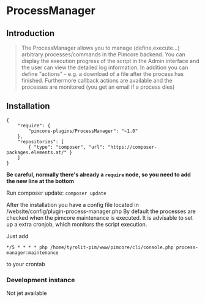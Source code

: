 # ProcessManager

## Introduction

> The ProcessManager allows you to manage (define,execute...) arbitrary processes/commands in the Pimcore backend. 
You can display the execution progress of the script in the Admin interface and the user can view the detailed log information. 
In addition you can define "actions" - e.g.  a download of a file after the process has finished. Furthermore callback actions are available and the processes are monitored (you get an email if a process dies)

## Installation
```
{
    "require": {
        "pimcore-plugins/ProcessManager": "~1.0"
    },
    "repositories": [
        { "type": "composer", "url": "https://composer-packages.elements.at/" }
    ]
}
```

**Be careful, normally there's already a `require` node, so you need to add the new line at the bottom**     

Run composer update: 
`composer update`

After the installation you have a config file located in /website/config/plugin-process-manager.php
By default the processes are checked when the pimcore maintenance is executed. It is advisable to set up a extra cronjob, which monitors the script execution.

Just add
```
*/5 * * * * php /home/tyrolit-pim/www/pimcore/cli/console.php process-manager:maintenance
```
to your crontab

### Development instance
Not jet available